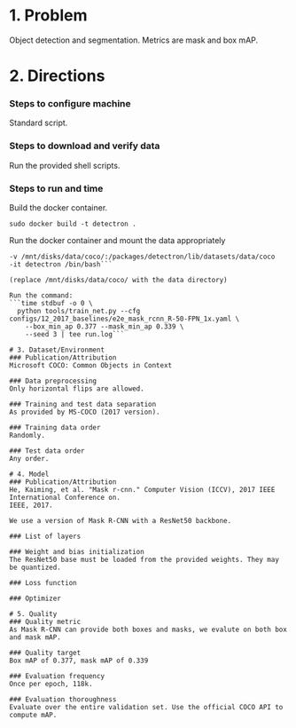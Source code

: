 # 1. Problem
Object detection and segmentation. Metrics are mask and box mAP.

# 2. Directions
### Steps to configure machine
Standard script.

### Steps to download and verify data
Run the provided shell scripts.

### Steps to run and time
Build the docker container.

```sudo docker build -t detectron .```

Run the docker container and mount the data appropriately

```sudo nvidia-docker run
-v /mnt/disks/data/coco/:/packages/detectron/lib/datasets/data/coco
-it detectron /bin/bash```

(replace /mnt/disks/data/coco/ with the data directory)

Run the command:
```time stdbuf -o 0 \
  python tools/train_net.py --cfg configs/12_2017_baselines/e2e_mask_rcnn_R-50-FPN_1x.yaml \
    --box_min_ap 0.377 --mask_min_ap 0.339 \
    --seed 3 | tee run.log```

# 3. Dataset/Environment
### Publication/Attribution
Microsoft COCO: Common Objects in Context

### Data preprocessing
Only horizontal flips are allowed.

### Training and test data separation
As provided by MS-COCO (2017 version).

### Training data order
Randomly.

### Test data order
Any order.

# 4. Model
### Publication/Attribution
He, Kaiming, et al. "Mask r-cnn." Computer Vision (ICCV), 2017 IEEE International Conference on.
IEEE, 2017.

We use a version of Mask R-CNN with a ResNet50 backbone.

### List of layers 

### Weight and bias initialization
The ResNet50 base must be loaded from the provided weights. They may be quantized.

### Loss function

### Optimizer

# 5. Quality
### Quality metric
As Mask R-CNN can provide both boxes and masks, we evalute on both box and mask mAP.

### Quality target
Box mAP of 0.377, mask mAP of 0.339

### Evaluation frequency
Once per epoch, 118k.

### Evaluation thoroughness
Evaluate over the entire validation set. Use the official COCO API to compute mAP.
